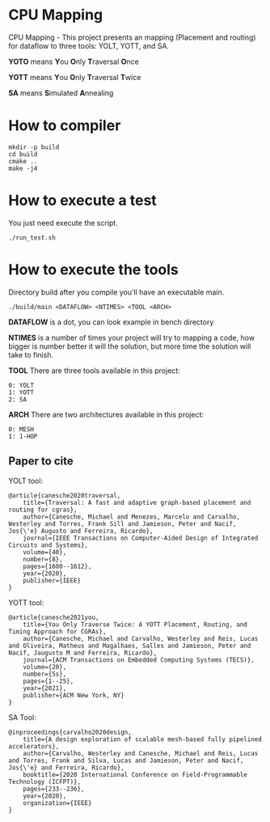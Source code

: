 # CPU Mapping

CPU Mapping - This project presents an mapping (Placement and routing) for dataflow to three tools: YOLT, YOTT, and SA.

**YOTO** means **Y**ou **O**nly **T**raversal **O**nce

**YOTT** means **Y**ou **O**nly **T**raversal **T**wice

**SA** means **S**imulated **A**nnealing

# How to compiler

    mkdir -p build
    cd build
    cmake ..
    make -j4

# How to execute a test

You just need execute the script.

    ./run_test.sh

# How to execute the tools

Directory build after you compile you'll have an executable main.

    ./build/main <DATAFLOW> <NTIMES> <TOOL <ARCH>

**DATAFLOW** is a dot, you can look example in bench directory

**NTIMES** is a number of times your project will try to mapping a code, how bigger is number better it will the solution, but more time the solution will take to finish.

**TOOL** There are three tools available in this project: 

    0: YOLT
    1: YOTT
    2: SA

**ARCH** There are two architectures available in this project:

    0: MESH
    1: 1-HOP

## Paper to cite

YOLT tool:

    @article{canesche2020traversal,
        title={Traversal: A fast and adaptive graph-based placement and routing for cgras}, 
        author={Canesche, Michael and Menezes, Marcelo and Carvalho, Westerley and Torres, Frank Sill and Jamieson, Peter and Nacif, Jos{\'e} Augusto and Ferreira, Ricardo}, 
        journal={IEEE Transactions on Computer-Aided Design of Integrated Circuits and Systems},
        volume={40},
        number={8},
        pages={1600--1612},
        year={2020},
        publisher={IEEE}
    }

YOTT tool:

    @article{canesche2021you,
        title={You Only Traverse Twice: A YOTT Placement, Routing, and Timing Approach for CGRAs},
        author={Canesche, Michael and Carvalho, Westerley and Reis, Lucas and Oliveira, Matheus and Magalhaes, Salles and Jamieson, Peter and Nacif, Jaugusto M and Ferreira, Ricardo},
        journal={ACM Transactions on Embedded Computing Systems (TECS)},
        volume={20},
        number={5s},
        pages={1--25},
        year={2021},
        publisher={ACM New York, NY}
    }

SA Tool:

    @inproceedings{carvalho2020design,
        title={A design exploration of scalable mesh-based fully pipelined accelerators},
        author={Carvalho, Westerley and Canesche, Michael and Reis, Lucas and Torres, Frank and Silva, Lucas and Jamieson, Peter and Nacif, Jos{\'e} and Ferreira, Ricardo},
        booktitle={2020 International Conference on Field-Programmable Technology (ICFPT)},
        pages={233--236},
        year={2020},
        organization={IEEE}
    }

